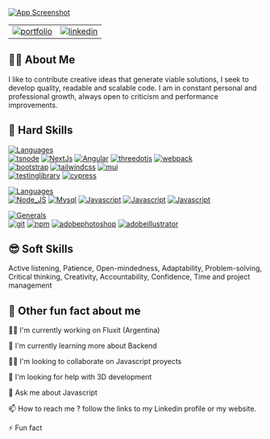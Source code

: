 
[![App Screenshot](https://media.licdn.com/dms/image/D4D16AQHEfvuY1yX7nQ/profile-displaybackgroundimage-shrink_350_1400/0/1697157491024?e=1702512000&v=beta&t=mq1EWl6YYVzGl7TfHKKdm3R6UUSnct2YoRCsTqzlEJE)](#)

|||
| :-------- |:------- |
| [![portfolio](https://img.shields.io/badge/my_portfolio-000?style=for-the-badge&logo=ko-fi&logoColor=white)](https://hmujicadev.com) | [![linkedin](https://img.shields.io/badge/linkedin-0A66C2?style=for-the-badge&logo=linkedin&logoColor=white)](https://www.linkedin.com/in/hmujicadev/) |


## 🧑‍💻 About Me
I like to contribute creative ideas that generate viable solutions, I seek to develop quality, readable and scalable code. I am in constant personal and professional growth, always open to criticism and performance improvements.


## 🧠 Hard Skills
[![Languages](https://img.shields.io/badge/Front_End-blue)](#)  
[![tsnode](https://img.shields.io/badge/Typescript-gray?logo=tsnode)](#) [![NextJs](https://img.shields.io/badge/NextJs-gray?logo=nextdotjs)](#) [![Angular](https://img.shields.io/badge/Angular-gray?logo=angular)](#)  [![threedotjs](https://img.shields.io/badge/Three_js-gray?logo=threedotjs)](#) [![webpack](https://img.shields.io/badge/Webpack-gray?logo=webpack)](#)  
[![bootstrap](https://img.shields.io/badge/Boostrap-gray?logo=bootstrap)](#) [![tailwindcss](https://img.shields.io/badge/Tailwindcss-gray?logo=tailwindcss)](#) [![mui](https://img.shields.io/badge/Mui-gray?logo=mui)](#)  
[![testinglibrary](https://img.shields.io/badge/Testing_library-gray?logo=testinglibrary)](#)
[![cypress](https://img.shields.io/badge/Cypress-gray?logo=cypress)](#)



       

[![Languages](https://img.shields.io/badge/Back_End-blue)](#)  
[![Node_JS](https://img.shields.io/badge/Node_JS-gray?logo=nodedotjs)](#) [![Mysql](https://img.shields.io/badge/Mysql-gray?logo=mysql)](#) [![Javascript](https://img.shields.io/badge/Mongodb-gray?logo=mongodb)](#) [![Javascript](https://img.shields.io/badge/Postres_sql-gray?logo=postgresql)](#) [![Javascript](https://img.shields.io/badge/Postman-gray?logo=postman)](#)  

[![Generals](https://img.shields.io/badge/Generals-blue)](#)  
[![git](https://img.shields.io/badge/Git-gray?logo=git)](#)
[![npm](https://img.shields.io/badge/Npm-gray?logo=npm)](#)
[![adobephotoshop](https://img.shields.io/badge/Photoshop-gray?logo=adobephotoshop)](#)
[![adobeillustrator](https://img.shields.io/badge/Illustrator-gray?logo=adobeillustrator)](#)  


## 😎 Soft Skills

Active listening, Patience, Open-mindedness, Adaptability, Problem-solving, Critical thinking, Creativity, Accountability, Confidence, Time and project management



## 🚀 Other fun fact about me
👩‍💻 I'm currently working on Fluxit (Argentina)

🧠 I'm currently learning more about Backend

👯‍♀️ I'm looking to collaborate on Javascript proyects

🤔 I'm looking for help with 3D development

💬 Ask me about Javascript

📫 How to reach me ? follow the links to my Linkedin profile or my website.

⚡️ Fun fact 

<!---
hmujicadev/hmujicadev is a ✨ special ✨ repository because its `README.md` (this file) appears on your GitHub profile.
You can click the Preview link to take a look at your changes.
--->
